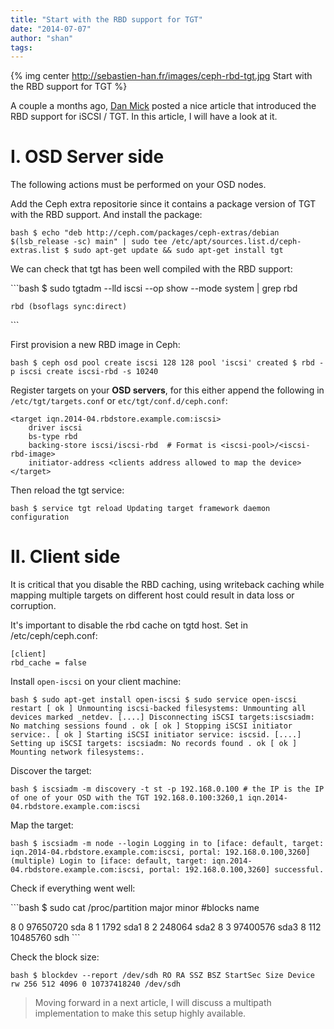 ```yaml
---
title: "Start with the RBD support for TGT"
date: "2014-07-07"
author: "shan"
tags: 
---
```


{% img center http://sebastien-han.fr/images/ceph-rbd-tgt.jpg Start with the RBD support for TGT %}

A couple a months ago, [Dan Mick](http://ceph.com/dev-notes/adding-support-for-rbd-to-stgt/) posted a nice article that introduced the RBD support for iSCSI / TGT. In this article, I will have a look at it.

  

# I. OSD Server side

The following actions must be performed on your OSD nodes.

Add the Ceph extra repositorie since it contains a package version of TGT with the RBD support. And install the package:

`bash $ echo "deb http://ceph.com/packages/ceph-extras/debian $(lsb_release -sc) main" | sudo tee /etc/apt/sources.list.d/ceph-extras.list $ sudo apt-get update && sudo apt-get install tgt`

We can check that tgt has been well compiled with the RBD support:

\`\`\`bash $ sudo tgtadm --lld iscsi --op show --mode system | grep rbd

```
rbd (bsoflags sync:direct)
```

\`\`\`

First provision a new RBD image in Ceph:

`bash $ ceph osd pool create iscsi 128 128 pool 'iscsi' created $ rbd -p iscsi create iscsi-rbd -s 10240`

Register targets on your **OSD servers**, for this either append the following in `/etc/tgt/targets.conf` or `etc/tgt/conf.d/ceph.conf`:

```
<target iqn.2014-04.rbdstore.example.com:iscsi>
    driver iscsi
    bs-type rbd
    backing-store iscsi/iscsi-rbd  # Format is <iscsi-pool>/<iscsi-rbd-image>
    initiator-address <clients address allowed to map the device>
</target>
```

Then reload the tgt service:

`bash $ service tgt reload Updating target framework daemon configuration`

  

# II. Client side

It is critical that you disable the RBD caching, using writeback caching while mapping multiple targets on different host could result in data loss or corruption.

It's important to disable the rbd cache on tgtd host. Set in /etc/ceph/ceph.conf:

```
[client]
rbd_cache = false
```

Install `open-iscsi` on your client machine:

`bash $ sudo apt-get install open-iscsi $ sudo service open-iscsi restart [ ok ] Unmounting iscsi-backed filesystems: Unmounting all devices marked _netdev. [....] Disconnecting iSCSI targets:iscsiadm: No matching sessions found . ok [ ok ] Stopping iSCSI initiator service:. [ ok ] Starting iSCSI initiator service: iscsid. [....] Setting up iSCSI targets: iscsiadm: No records found . ok [ ok ] Mounting network filesystems:.`

Discover the target:

`bash $ iscsiadm -m discovery -t st -p 192.168.0.100 # the IP is the IP of one of your OSD with the TGT 192.168.0.100:3260,1 iqn.2014-04.rbdstore.example.com:iscsi`

Map the target:

`bash $ iscsiadm -m node --login Logging in to [iface: default, target: iqn.2014-04.rbdstore.example.com:iscsi, portal: 192.168.0.100,3260] (multiple) Login to [iface: default, target: iqn.2014-04.rbdstore.example.com:iscsi, portal: 192.168.0.100,3260] successful.`

Check if everything went well:

\`\`\`bash $ sudo cat /proc/partition major minor #blocks name

8 0 97650720 sda 8 1 1792 sda1 8 2 248064 sda2 8 3 97400576 sda3 8 112 10485760 sdh \`\`\`

Check the block size:

`bash $ blockdev --report /dev/sdh RO RA SSZ BSZ StartSec Size Device rw 256 512 4096 0 10737418240 /dev/sdh`

  

> Moving forward in a next article, I will discuss a multipath implementation to make this setup highly available.
